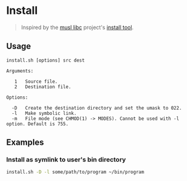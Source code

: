 # Install

> Inspired by the [musl libc](https://musl.libc.org) project's [install tool](https://git.musl-libc.org/cgit/musl/tree/tools/install.sh).

## Usage

```
install.sh [options] src dest

Arguments:

   1   Source file.
   2   Destination file.
   
Options:

  -D   Create the destination directory and set the umask to 022.
  -l   Make symbolic link.
  -m   File mode (see CHMOD(1) -> MODES). Cannot be used with -l option. Default is 755.
```

## Examples

### Install as symlink to user's bin directory

```bash
install.sh -D -l some/path/to/program ~/bin/program
```
